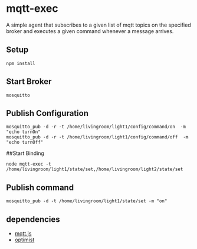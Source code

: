 # mqtt-exec

A simple agent that subscribes to a given list of mqtt topics
on the specified broker and executes a given command whenever
a message arrives.

## Setup

	npm install

## Start Broker

	mosquitto
	
## Publish Configuration

	mosquitto_pub -d -r -t /home/livingroom/light1/config/command/on  -m "echo turnOn"
	mosquitto_pub -d -r -t /home/livingroom/light1/config/command/off  -m "echo turnOff"

##Start Binding

	node mqtt-exec -t /home/livingroom/light1/state/set,/home/livingroom/light2/state/set

## Publish command

	mosquitto_pub -d -t /home/livingroom/light1/state/set -m "on"

## dependencies

* [mqtt.js](http://github.com/adamvr/MQTT.js)
* [optimist](http://github.com/substack/node-optimist)

